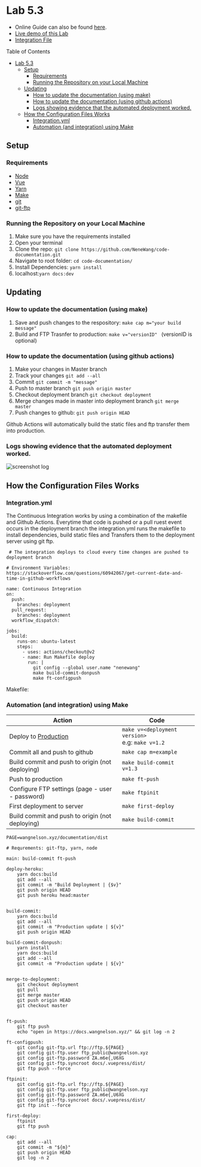 
# Lab 5.3

- Online Guide can also be found [here](https://docs.wangnelson.xyz/code/guide.html).
- [Live demo of this Lab](https://docs.wangnelson.xyz/)
- [Integration File](https://github.com/NeneWang/code-documentation/blob/master/.github/workflows/integration.yml)


Table of Contents
- [Lab 5.3](#lab-53)
  - [Setup](#setup)
    - [Requirements](#requirements)
    - [Running the Repository on your Local Machine](#running-the-repository-on-your-local-machine)
  - [Updating](#updating)
    - [How to update the documentation (using make)](#how-to-update-the-documentation-using-make)
    - [How to update the documentation (using github actions)](#how-to-update-the-documentation-using-github-actions)
    - [Logs showing evidence that the automated deployment worked.](#logs-showing-evidence-that-the-automated-deployment-worked)
  - [How the Configuration Files Works](#how-the-configuration-files-works)
    - [Integration.yml](#integrationyml)
    - [Automation (and integration) using Make](#automation-and-integration-using-make)

## Setup

### Requirements
- [Node](https://nodejs.org/en/download/ )
- [Vue](https://vuejs.org/v2/guide/installation.html)
- [Yarn](https://classic.yarnpkg.com/en/docs/install/#windows-stable)
- [Make](http://gnuwin32.sourceforge.net/packages/make.htm)
- [git](https://git-scm.com/downloads)
- [git-ftp](https://blog.jongallant.com/2017/01/install-git-ftp-windows/)



### Running the Repository on your Local Machine

 1. Make sure you have the requirements installed 
 2. Open your terminal
 3. Clone the repo: ```git clone https://github.com/NeneWang/code-documentation.git```
 4. Navigate to root folder: ```cd code-documentation/ ```
 5. Install Dependencies: ```yarn install```
 6. localhost:```yarn docs:dev``` 


## Updating

### How to update the documentation (using make)

 1. Save and push changes to the respository: ```make cap m="your build message"```
 2. Build and FTP Trasnfer to production: ```make v="versionID" ``` (versionID is optional)

### How to update the documentation (using github actions)


 1. Make your changes in Master branch
 2. Track your changes ```git add --all```
 3. Commit ```git commit -m "message"```
 4. Push to master branch ```git push origin master```
 5. Checkout deployment branch ```git checkout deployment```
 6. Merge changes made in master into deployment branch ```git merge master```
 7. Push changes to github: ```git push origin HEAD```
 
 Github Actions will automatically build the static files and ftp transfer them into production.

 ### Logs showing evidence that the automated deployment worked.

 ![screenshot log](https://i.ibb.co/Gcdcjpw/screencapture-github-Nene-Wang-code-documentation-runs-3315009118-2021-08-12-15-06-40.png)


## How the Configuration Files Works

 ### Integration.yml
 The Continuous Integration works by using a combination of the makefile and Github Actions. Everytime that code is pushed or a pull ruest event occurs in the deployment branch the integration.yml runs the makefile to install dependencies, build static files and Transfers them to the deployment server using git ftp.
```
 # The integration deploys to cloud every time changes are pushed to deployment branch

# Environment Variables: https://stackoverflow.com/questions/60942067/get-current-date-and-time-in-github-workflows

name: Continuous Integration
on:
  push:
    branches: deployment
  pull_request:
    branches: deployment
  workflow_dispatch:

jobs:
  build:
    runs-on: ubuntu-latest
    steps:
      - uses: actions/checkout@v2   
      - name: Run Makefile deploy
        run: |
          git config --global user.name "nenewang"
          make build-commit-donpush
          make ft-configpush
```


Makefile:


### Automation (and integration) using Make
| Action                                               | Code                                              |
| ---------------------------------------------------- | ------------------------------------------------- |
| Deploy to [Production](https://docs.wangnelson.xyz/) | ```make v=<deployment version> ``` <br> e.g: ```make v=1.2``` |
| Commit all and push to github                        | ```make cap m=example```                          |
| Build commit and push to origin (not deploying)      | ```make build-commit v=1.3```                     |
| Push to production                                   | ```make ft-push ```                               |
| Configure FTP settings (page - user - password)      | ```make ftpinit ```                               |
| First deployment to server                           | ```make first-deploy ```                          |
| Build commit and push to origin (not deploying)      | ```make build-commit ```                          |

```
PAGE=wangnelson.xyz/documentation/dist

# Requrements: git-ftp, yarn, node

main: build-commit ft-push

deploy-heroku:
	yarn docs:build
	git add --all
	git commit -m "Build Deployment | {$v}"
	git push origin HEAD
	git push heroku head:master


build-commit:
	yarn docs:build
	git add --all
	git commit -m "Production update | ${v}"	
	git push origin HEAD

build-commit-donpush:
	yarn install
	yarn docs:build
	git add --all
	git commit -m "Production update | ${v}"


merge-to-deployment:
	git checkout deployment
	git pull
	git merge master
	git push origin HEAD
	git checkout master


ft-push:
	git ftp push 
	echo "open in https://docs.wangnelson.xyz/" && git log -n 2
	
ft-configpush:
	git config git-ftp.url ftp://ftp.${PAGE}
	git config git-ftp.user ftp_public@wangnelson.xyz
	git config git-ftp.password ZA.m6e{,U6XG
	git config git-ftp.syncroot docs/.vuepress/dist/
	git ftp push --force

ftpinit:
	git config git-ftp.url ftp://ftp.${PAGE}
	git config git-ftp.user ftp_public@wangnelson.xyz
	git config git-ftp.password ZA.m6e{,U6XG
	git config git-ftp.syncroot docs/.vuepress/dist/
	git ftp init --force

first-deploy:
	ftpinit
	git ftp push

cap:
	git add --all
	git commit -m "${m}"
	git push origin HEAD
	git log -n 2


```
